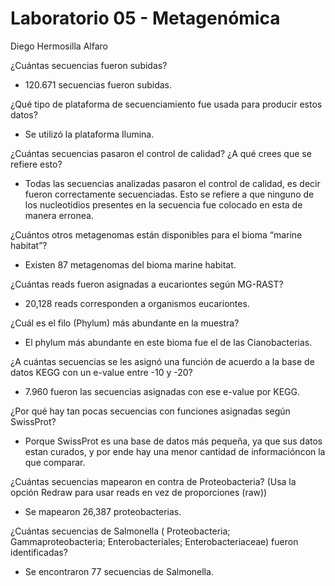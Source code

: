 # Laboratorio 05 - Metagenómica
Diego Hermosilla Alfaro

¿Cuántas secuencias fueron subidas? 
  - 120.671 secuencias fueron subidas.
  
¿Qué tipo de plataforma de secuenciamiento fue usada para producir estos datos?
  - Se utilizó la plataforma Ilumina.
  
¿Cuántas secuencias pasaron el control de calidad? ¿A qué crees que se refiere esto?
  - Todas las secuencias analizadas pasaron el control de calidad, es decir fueron correctamente secuenciadas. Esto se refiere a que ninguno de los nucleotidios presentes en la secuencia fue colocado en esta de manera erronea.
  
¿Cuántos otros metagenomas están disponibles para el bioma “marine habitat”?
  - Existen 87 metagenomas del bioma marine habitat.
  
¿Cuántas reads fueron asignadas a eucariontes según MG-RAST?
  - 20,128 reads corresponden a organismos eucariontes.
  
¿Cuál es el filo (Phylum) más abundante en la muestra?
  - El phylum más abundante en este bioma fue el de las Cianobacterias.
  
¿A cuántas secuencias se les asignó una función de acuerdo a la base de datos KEGG con un e-value entre -10 y -20?
  - 7.960 fueron las secuencias asignadas con ese e-value por KEGG.
  
¿Por qué hay tan pocas secuencias con funciones asignadas según SwissProt?
  - Porque SwissProt es una base de datos más pequeña, ya que sus datos estan curados, y por ende hay una menor cantidad de informacióncon la que comparar.
  
¿Cuántas secuencias mapearon en contra de Proteobacteria? (Usa la opción Redraw para usar reads en vez de proporciones (raw)) 
  - Se mapearon 26,387 proteobacterias.
  
¿Cuántas secuencias de Salmonella ( Proteobacteria; Gammaproteobacteria; Enterobacteriales; Enterobacteriaceae) fueron identificadas?  
  - Se encontraron 77 secuencias de Salmonella.

